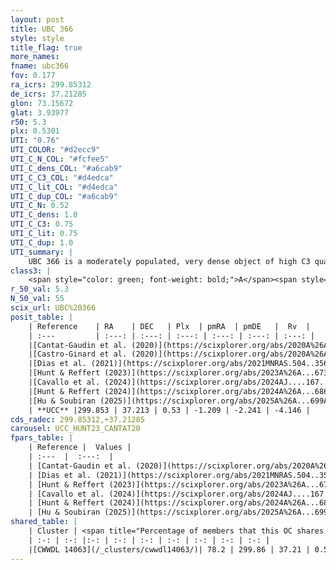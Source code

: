 ```yaml
---
layout: post
title: UBC 366
style: style
title_flag: true
more_names: 
fname: ubc366
fov: 0.177
ra_icrs: 299.85312
de_icrs: 37.21285
glon: 73.15672
glat: 3.93977
r50: 5.3
plx: 0.5301
UTI: "0.76"
UTI_COLOR: "#d2ecc9"
UTI_C_N_COL: "#fcfee5"
UTI_C_dens_COL: "#a6cab9"
UTI_C_C3_COL: "#d4edca"
UTI_C_lit_COL: "#d4edca"
UTI_C_dup_COL: "#a6cab9"
UTI_C_N: 0.52
UTI_C_dens: 1.0
UTI_C_C3: 0.75
UTI_C_lit: 0.75
UTI_C_dup: 1.0
UTI_summary: |
    UBC 366 is a moderately populated, very dense object of high C3 quality. It is well-studied in the literature. This object shares a large percentage of members with a later reported entry.
class3: |
    <span style="color: green; font-weight: bold;">A</span><span style="color: #FFC300; font-weight: bold;">B</span>
r_50_val: 5.3
N_50_val: 55
scix_url: UBC%20366
posit_table: |
    | Reference    | RA    | DEC   | Plx  | pmRA  | pmDE   |  Rv  |
    | :---         | :---: | :---: | :---: | :---: | :---: | :---: |
    |[Cantat-Gaudin et al. (2020)](https://scixplorer.org/abs/2020A%26A...640A...1C) | 299.841 | 37.204 | 0.529 | -1.204 | -2.233 | -- |
    |[Castro-Ginard et al. (2020)](https://scixplorer.org/abs/2020A%26A...635A..45C) | 299.835 | 37.21 | 0.527 | -1.187 | -2.234 | -- |
    |[Dias et al. (2021)](https://scixplorer.org/abs/2021MNRAS.504..356D) | 299.849 | 37.211 | 0.527 | -1.199 | -2.23 | -1.879 |
    |[Hunt & Reffert (2023)](https://scixplorer.org/abs/2023A%26A...673A.114H) | 299.865 | 37.205 | 0.523 | -1.197 | -2.256 | -20.727 |
    |[Cavallo et al. (2024)](https://scixplorer.org/abs/2024AJ....167...12C) | 299.857 | 37.205 | 0.526 | -- | -- | -- |
    |[Hunt & Reffert (2024)](https://scixplorer.org/abs/2024A%26A...686A..42H) | 299.865 | 37.205 | 0.523 | -1.197 | -2.256 | -20.727 |
    |[Hu & Soubiran (2025)](https://scixplorer.org/abs/2025A%26A...699A.246H) | 299.856 | 37.205 | -- | -- | -- | -- |
    | **UCC** |299.853 | 37.213 | 0.53 | -1.209 | -2.241 | -4.146 | 
cds_radec: 299.85312,+37.21285
carousel: UCC_HUNT23_CANTAT20
fpars_table: |
    | Reference |  Values |
    | :---  |  :---:  |
    | [Cantat-Gaudin et al. (2020)](https://scixplorer.org/abs/2020A%26A...640A...1C) | `AVNN=0.83, DMNN=11.27, AgeNN=8.58` |
    | [Dias et al. (2021)](https://scixplorer.org/abs/2021MNRAS.504..356D) | `Av=1.016, Dist=1810, logage=8.485, [Fe/H]=0.154` |
    | [Hunt & Reffert (2023)](https://scixplorer.org/abs/2023A%26A...673A.114H) | `AV50=0.819, diffAV50=0.636, MOD50=11.262, logAge50=8.559` |
    | [Cavallo et al. (2024)](https://scixplorer.org/abs/2024AJ....167...12C) | `AV50=0.68, dMod50=11.2, logAge50=8.77, [Fe/H]50=0.4` |
    | [Hunt & Reffert (2024)](https://scixplorer.org/abs/2024A%26A...686A..42H) | `MassJ=272.525` |
    | [Hu & Soubiran (2025)](https://scixplorer.org/abs/2025A%26A...699A.246H) | `MA22=-0.05, MA23f=-0.1, MZ23=0.09, MK24=-0.07, MF24=-0.04` |
shared_table: |
    | Cluster | <span title="Percentage of members that this OC shares with the ones listed">%</span>   | RA   | DEC   | Plx   | pmRA  | pmDE  | Rv | UTI |
    | :-: | :-: |:-: | :-: | :-: | :-: | :-: | :-: | :-: |
    |[CWWDL 14063](/_clusters/cwwdl14063/)| 78.2 | 299.86 | 37.21 | 0.53 | -1.21 | -2.25 | -5.86 |0.02 |
---
```

